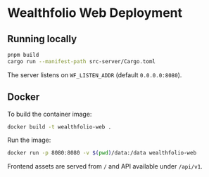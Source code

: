 # Wealthfolio Web Deployment

## Running locally

```bash
pnpm build
cargo run --manifest-path src-server/Cargo.toml
```

The server listens on `WF_LISTEN_ADDR` (default `0.0.0.0:8080`).

## Docker

To build the container image:

```bash
docker build -t wealthfolio-web .
```

Run the image:

```bash
docker run -p 8080:8080 -v $(pwd)/data:/data wealthfolio-web
```

Frontend assets are served from `/` and API available under `/api/v1`.
